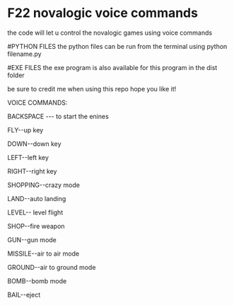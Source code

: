 # F22 novalogic voice commands
 the code will let u control the novalogic games using voice commands
 
 
 #PYTHON FILES
 the python files can be run from the terminal using python filename.py
 
 #EXE FILES
 the exe program is also available for this program in the dist folder
 
 
 
 be sure to credit me when using this repo hope you like it!

VOICE COMMANDS:

BACKSPACE --- to start the enines

FLY--up key

DOWN--down key

LEFT--left key

RIGHT--right key

SHOPPING--crazy mode

LAND--auto landing 

LEVEL-- level flight

SHOP--fire weapon

GUN--gun mode

MISSILE--air to air mode

GROUND--air to ground mode

BOMB--bomb mode

BAIL--eject
